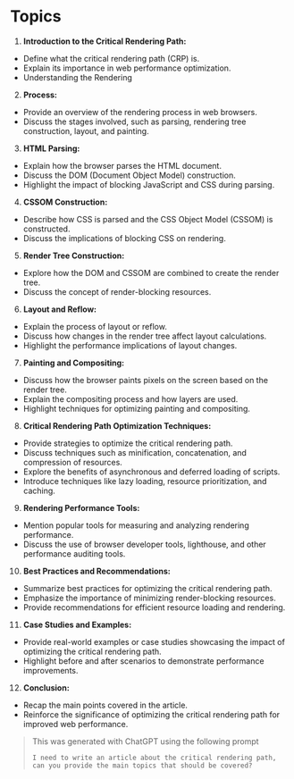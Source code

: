# Topics
1. __Introduction to the Critical Rendering Path:__
  - Define what the critical rendering path (CRP) is.
  - Explain its importance in web performance optimization.
  - Understanding the Rendering
2. __Process:__
  - Provide an overview of the rendering process in web browsers.
  - Discuss the stages involved, such as parsing, rendering tree construction, layout, and painting.
3. __HTML Parsing:__
  - Explain how the browser parses the HTML document.
  - Discuss the DOM (Document Object Model) construction.
  - Highlight the impact of blocking JavaScript and CSS during parsing.
4. __CSSOM Construction:__
  - Describe how CSS is parsed and the CSS Object Model (CSSOM) is constructed.
  - Discuss the implications of blocking CSS on rendering.
5. __Render Tree Construction:__
  - Explore how the DOM and CSSOM are combined to create the render tree.
  - Discuss the concept of render-blocking resources.
6. __Layout and Reflow:__
  - Explain the process of layout or reflow.
  - Discuss how changes in the render tree affect layout calculations.
  - Highlight the performance implications of layout changes.
7. __Painting and Compositing:__
  - Discuss how the browser paints pixels on the screen based on the render tree.
  - Explain the compositing process and how layers are used.
  - Highlight techniques for optimizing painting and compositing.
8. __Critical Rendering Path Optimization Techniques:__
  - Provide strategies to optimize the critical rendering path.
  - Discuss techniques such as minification, concatenation, and compression of resources.
  - Explore the benefits of asynchronous and deferred loading of scripts.
  - Introduce techniques like lazy loading, resource prioritization, and caching.
9. __Rendering Performance Tools:__
  - Mention popular tools for measuring and analyzing rendering performance.
  - Discuss the use of browser developer tools, lighthouse, and other performance auditing tools.
10. __Best Practices and Recommendations:__
  - Summarize best practices for optimizing the critical rendering path.
  - Emphasize the importance of minimizing render-blocking resources.
  - Provide recommendations for efficient resource loading and rendering.
11. __Case Studies and Examples:__
  - Provide real-world examples or case studies showcasing the impact of optimizing the critical rendering path.
  - Highlight before and after scenarios to demonstrate performance improvements.
12. __Conclusion:__
  - Recap the main points covered in the article.
  - Reinforce the significance of optimizing the critical rendering path for improved web performance.

> This was generated with ChatGPT using the following prompt
>
> `I need to write an article about the critical rendering path, can you provide the main topics that should be covered?`